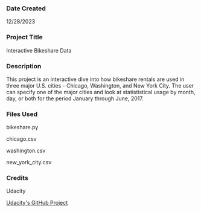 ### Date Created

12/28/2023

### Project Title

Interactive Bikeshare Data

### Description

This project is an interactive dive into how bikeshare rentals are used in three major U.S. cities - Chicago, Washington, and New York City. The user can specify one of the major cities and look at statististical usage by month, day, or both for the period January through June, 2017.

### Files Used

bikeshare.py

chicago.csv

washington.csv

new_york_city.csv

### Credits

Udacity

[Udacity's GitHub Project](https://github.com/udacity/pdsnd_github)
